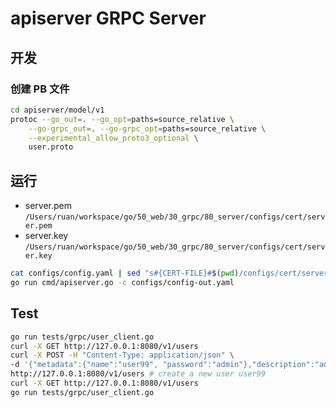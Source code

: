 # apiserver GRPC Server

## 开发

### 创建 PB 文件

```bash
cd apiserver/model/v1
protoc --go_out=. --go_opt=paths=source_relative \
    --go-grpc_out=. --go-grpc_opt=paths=source_relative \
    --experimental_allow_proto3_optional \
    user.proto
```

## 运行

- server.pem `/Users/ruan/workspace/go/50_web/30_grpc/80_server/configs/cert/server.pem`
- server.key `/Users/ruan/workspace/go/50_web/30_grpc/80_server/configs/cert/server.key`

```bash
cat configs/config.yaml | sed "s#{CERT-FILE}#$(pwd)/configs/cert/server.pem#g" | sed "s#{PRIVATE-KEY-FILE}#$(pwd)/configs/cert/server.key#g"  > configs/config-out.yaml
go run cmd/apiserver.go -c configs/config-out.yaml
```

## Test

```bash
go run tests/grpc/user_client.go
curl -X GET http://127.0.0.1:8080/v1/users
curl -X POST -H "Content-Type: application/json" \
-d '{"metadata":{"name":"user99", "password":"admin"},"description":"admin user"}' \
http://127.0.0.1:8080/v1/users # create a new user user99
curl -X GET http://127.0.0.1:8080/v1/users
go run tests/grpc/user_client.go
```

